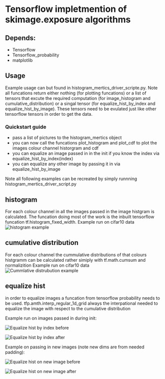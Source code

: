 # Tensorflow impletmention of skimage.exposure algorithms

## Depends:
* Tensorflow
* Tensorflow_probability
* matplotlib

## Usage
Example usage can but found in histogram_mertics_driver_scripte.py.
Note all funcations return either nothing (for plotting funcations) or a list of tensors that excute the required computation (for image_histogram and cumulative_distribution) or a singal tensor (for equalize_hist_by_index and equalize_hist_by_image).
These tensors need to be evulated just like other tensorflow tensors in order to get the data.
### Quickstart guide
* pass a list of pictures to the histogram_mertics object
* you can now call the funcations plot_histogram and plot_cdf to plot the images colour channel historgram and cdf
* you can equalize an image passed in in the init if you know the index via equalize_hist_by_index(index)
* you can equalize any other image by passing it in via equalize_hist_by_image

Note all following examples can be recreated by simply runnning histogram_mertics_driver_script.py

## histogram

For each colour channel in all the images passed in the image histgram is calculated. The funcation doing most of the work is the inbuilt tensorflow funcation tf.histogram_fixed_width.
Example run on cifar10 data
![histogram example](https://i.imgur.com/37RaCVq.png)

## cumulative distribution

For each colour channel the cummulative distributions of that colours histgramm can be calculated rather simiply with tf.math.cumsum and normalizition
Example run on cifar10 data
![Cummlative distrubution example](https://i.imgur.com/E2dCTJK.png)

## equalize hist

in order to equalize images a funcation from tensorflow probability needs to be used. tfp.amth.interp_regular_1d_grid always the interpational needed to equalize the image with respect to the cumulative distribution

Example run on images passed in during init:

![Equalize hist by index before](https://i.imgur.com/NjCblSV.png)

![Equalize hist by index after](https://i.imgur.com/2n364ZI.png)

Example on passing in new images (note new dims are from needed padding):

![Equalize hist on new image before](https://i.imgur.com/FbS9sBR.png)

![Equalize hist on new image after](https://i.imgur.com/48RaVme.png)